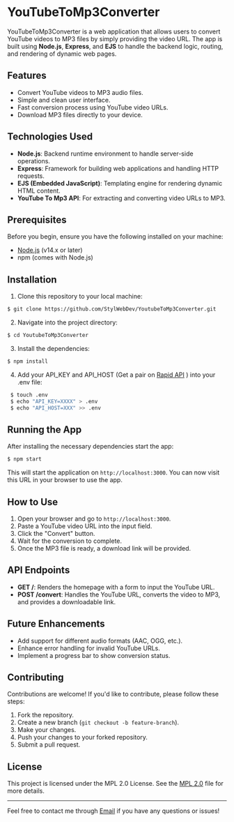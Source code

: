 
# YouTubeToMp3Converter

YouTubeToMp3Converter is a web application that allows users to convert YouTube videos to MP3 files by simply providing the video URL. The app is built using **Node.js**, **Express**, and **EJS** to handle the backend logic, routing, and rendering of dynamic web pages.

## Features

- Convert YouTube videos to MP3 audio files.
- Simple and clean user interface.
- Fast conversion process using YouTube video URLs.
- Download MP3 files directly to your device.

## Technologies Used

- **Node.js**: Backend runtime environment to handle server-side operations.
- **Express**: Framework for building web applications and handling HTTP requests.
- **EJS (Embedded JavaScript)**: Templating engine for rendering dynamic HTML content.
- **YouTube To Mp3 API**: For extracting and converting video URLs to MP3.

## Prerequisites

Before you begin, ensure you have the following installed on your machine:

- [Node.js](https://nodejs.org/en/download/) (v14.x or later)
- npm (comes with Node.js)

## Installation

1. Clone this repository to your local machine:

```bash
$ git clone https://github.com/StylWebDev/YoutubeToMp3Converter.git
```

2. Navigate into the project directory:

```bash
$ cd YoutubeToMp3Converter
```

3. Install the dependencies:

```bash
$ npm install
```
4.  Add your API_KEY and API_HOST (Get a pair on [Rapid API](https://rapidapi.com/ytjar/api/youtube-mp36) ) into your .env file:
```bash
 $ touch .env
 $ echo "API_KEY=XXXX" > .env
 $ echo "API_HOST=XXX" >> .env 
```

## Running the App


After installing the necessary dependencies start the app:

```bash
$ npm start
```

This will start the application on `http://localhost:3000`. You can now visit this URL in your browser to use the app.

## How to Use

1. Open your browser and go to `http://localhost:3000`.
2. Paste a YouTube video URL into the input field.
3. Click the "Convert" button.
4. Wait for the conversion to complete.
5. Once the MP3 file is ready, a download link will be provided.

## API Endpoints

- **GET /**: Renders the homepage with a form to input the YouTube URL.
- **POST /convert**: Handles the YouTube URL, converts the video to MP3, and provides a downloadable link.


## Future Enhancements

- Add support for different audio formats (AAC, OGG, etc.).
- Enhance error handling for invalid YouTube URLs.
- Implement a progress bar to show conversion status.

## Contributing

Contributions are welcome! If you'd like to contribute, please follow these steps:

1. Fork the repository.
2. Create a new branch (`git checkout -b feature-branch`).
3. Make your changes.
4. Push your changes to your forked repository.
5. Submit a pull request.

## License

This project is licensed under the MPL 2.0 License. See the [MPL 2.0](https://www.mozilla.org/en-US/MPL/2.0/) file for more details.

---

Feel free to contact me through  <a href="mailto:stylsbot@gmail.com">Email</a> if you have any questions or issues!
